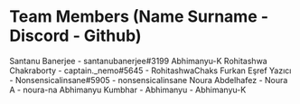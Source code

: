 # Team Members (Name Surname - Discord - Github)
Santanu Banerjee - santanubanerjee#3199 Abhimanyu-K
Rohitashwa Chakraborty - captain._nemo#5645 - RohitashwaChaks
Furkan Eşref Yazıcı - Nonsensicalinsane#5905 - nonsensicalinsane
Noura Abdelhafez  - Noura A - noura-na
Abhimanyu Kumbhar - Abhimanyu - Abhimanyu-K
